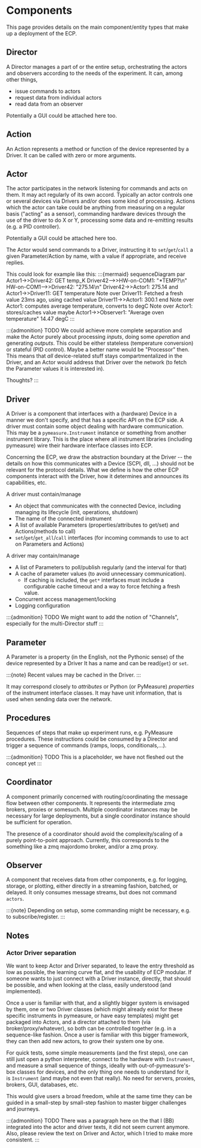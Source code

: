 # Components

This page provides details on the main component/entity types that make up a deployment of the ECP.

## Director
A Director manages a part of or the entire setup, orchestrating the actors and observers according to the needs of the experiment.
It can, among other things, 
* issue commands to actors
* request data from individual actors
* read data from an observer

Potentially a GUI could be attached here too.

## Action
An Action represents a method or function of the device represented by a Driver.
It can be called with zero or more arguments.

## Actor
The actor participates in the network listening for commands and acts on them. 
It may act regularly of its own accord.
Typically an actor controls one or several devices via Drivers and/or does some kind of processing.
Actions which the actor can take could be anything from measuring on a regular basis ("acting" as a sensor), commanding hardware devices through the use of the driver to do X or Y, processing some data and re-emitting results (e.g. a PID controller).

Potentially a GUI could be attached here too.

The Actor would send commands to a Driver, instructing it to `set`/`get`/`call` a given Parameter/Action by name, with a value if appropriate, and receive replies.

This could look for example like this:
:::{mermaid}
sequenceDiagram
    par
        Actor1->>Driver42: GET temp_K
        Driver42-->>HW-on-COM1: "*TEMP?\n"
        HW-on-COM1-->>Driver42: "275.14\n"
        Driver42->>Actor1: 275.14
    and
        Actor1->>Driver11: GET temperature
        Note over Driver11: Fetched a fresh value 23ms ago, using cached value
        Driver11->>Actor1: 300.1
    end
    Note over Actor1: computes average temperature, converts to degC
    Note over Actor1: stores/caches value maybe
    Actor1->>Observer1: "Average oven temperature" 14.47 degC
:::

:::{admonition} TODO
We could achieve more complete separation and make the Actor purely about processing _inputs_, doing some _operation_ and generating _outputs_.
This could be either stateless (temperature conversion) or stateful (PID control).
Maybe a better name would be "Processor" then.
This means that _all_ device-related stuff stays compartmentalized in the Driver, and an Actor would address that Driver over the network (to fetch the Parameter values it is interested in).

Thoughts?
:::

## Driver
A Driver is a component that interfaces with a (hardware) Device in a manner we don't specify, and that has a specific API on the ECP side.
A driver must contain some object dealing with hardware communication.
This may be a `pymeasure.Instrument` instance or something from another instrument library.
This is the place where all instrument libraries (including pymeasure) wire their hardware interface classes into ECP.

Concerning the ECP, we draw the abstraction boundary at the Driver -- the details on how this communicates with a Device (SCPI, dll, ...) should not be relevant for the protocol details.
What we define is how the other ECP components interact with the Driver, how it determines and announces its capabilities, etc.

A driver must contain/manage
* An object that communicates with the connected Device, including managing its lifecycle (init, operations, shutdown)
* The name of the connected instrument
* A list of available Parameters (properties/attributes to get/set) and Actions(methods to call)
* `set`/`get`/`get_all`/`call` interfaces (for incoming commands to use to act on Parameters and Actions)

A driver may contain/manage
* A list of Parameters to poll/publish regularly (and the interval for that)
* A cache of parameter values (to avoid unnecessary communication). 
    - If caching is included, the `get*` interfaces must include a configurable cache timeout and a way to force fetching a fresh value. 
* Concurrent access management/locking
* Logging configuration

:::{admonition} TODO
We might want to add the notion of "Channels", especially for the multi-Director stuff
:::

## Parameter
A Parameter is a property (in the English, not the Pythonic sense) of the device represented by a Driver
It has a name and can be read(`get`) or `set`.

:::{note}
Recent values may be cached in the Driver.
:::

It may correspond closely to _attributes_ or Python (or PyMeasure) _properties_ of the instrument interface classes.
It may have unit information, that is used when sending data over the network.

## Procedures
Sequences of steps that make up experiment runs, e.g. PyMeasure procedures.
These instructions could be consumed by a Director and trigger a sequence of commands (ramps, loops, conditionals,...).

:::{admonition} TODO
This is a placeholder, we have not fleshed out the concept yet
:::

## Coordinator
A component primarily concerned with routing/coordinating the message flow between other components.
It represents the intermediate zmq brokers, proxies or somesuch.
Multiple coordinator instances may be necessary for large deployments, but a single coordinator instance should be sufficient for operation.

The presence of a coordinator should avoid the complexity/scaling of a purely point-to-point approach. 
Currently, this corresponds to the something like a zmq majordomo broker, and/or a zmq proxy.

## Observer
A component that receives data from other components, e.g. for logging, storage, or plotting, either directly in a streaming fashion, batched, or delayed.
It only consumes message streams, but does not command `actors`.

:::{note} Depending on setup, some commanding might be necessary, e.g. to subscribe/register.
:::

## Notes 
### Actor Driver separation
We want to keep Actor and Driver separated, to leave the entry threshold as low as possible, the learning curve flat, and the usability of ECP modular.
If someone wants to just connect with a Driver instance, directly, that should be possible, and when looking at the class, easily understood (and implemented).

Once a user is familiar with that, and a slightly bigger system is envisaged by them, one or two Driver classes (which might already exist for these specific instruments in pymeasure, or have easy templates) might get packaged into Actors, and a director attached to them (via broker/proxy/whatever), so both can be controlled together (e.g. in a sequence-like fashion.
Once a user is familiar with this bigger framework, they can then add new actors, to grow their system one by one.

For quick tests, some simple measurements (and the first steps), one can still just open a python interpreter, connect to the hardware with `Instrument`, and measure a small sequence of things, ideally with out-of-pymeasure's-box classes for devices, and the only thing one needs to understand for it, is `Instrument` (and maybe not even that really). No need for servers, proxies, brokers, GUI, databases, etc. 

This would give users a broad freedom, while at the same time they can be guided in a small-step by small-step fashion to master bigger challenges and journeys.

:::{admonition} TODO
There was a paragraph here on the that I (BB) integrated into the actor and driver texts, it did not seem current anymore.
Also, please review the text on Driver and Actor, which I tried to make more consistent.
:::
